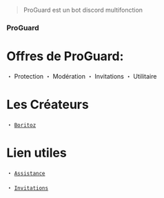 > ProGuard est un bot discord multifonction

### ProGuard

# Offres de ProGuard:

・ Protection
・ Modération
・ Invitations
・ Utilitaire

# Les Créateurs 

・ [`Boritoz`](https://github.com/Boritozzz)
  
# Lien utiles

・ [`Assistance`](https://discord.gg/)

・ [`Invitations`](https://discord.com/)

